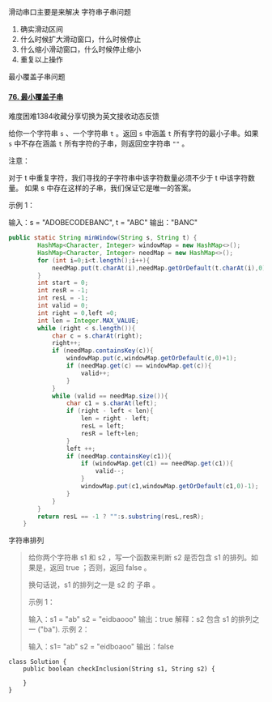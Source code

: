 滑动串口主要是来解决 字符串子串问题

1. 确实滑动区间
2. 什么时候扩大滑动窗口，什么时候停止
3. 什么缩小滑动窗口，什么时候停止缩小
4. 重复以上操作



最小覆盖子串问题

#### [76. 最小覆盖子串](https://leetcode-cn.com/problems/minimum-window-substring/)

难度困难1384收藏分享切换为英文接收动态反馈

给你一个字符串 `s` 、一个字符串 `t` 。返回 `s` 中涵盖 `t` 所有字符的最小子串。如果 `s` 中不存在涵盖 `t` 所有字符的子串，则返回空字符串 `""` 。

注意：

对于 t 中重复字符，我们寻找的子字符串中该字符数量必须不少于 t 中该字符数量。
如果 s 中存在这样的子串，我们保证它是唯一的答案。


示例 1：

输入：s = "ADOBECODEBANC", t = "ABC"
输出："BANC"



```java
public static String minWindow(String s, String t) {
        HashMap<Character, Integer> windowMap = new HashMap<>();
        HashMap<Character, Integer> needMap = new HashMap<>();
        for (int i=0;i<t.length();i++){
            needMap.put(t.charAt(i),needMap.getOrDefault(t.charAt(i),0)+1);
        }
        int start = 0;
        int resR = -1;
        int resL = -1;
        int valid = 0;
        int right = 0,left =0;
        int len = Integer.MAX_VALUE;
        while (right < s.length()){
            char c = s.charAt(right);
            right++;
            if (needMap.containsKey(c)){
                windowMap.put(c,windowMap.getOrDefault(c,0)+1);
                if (needMap.get(c) == windowMap.get(c)){
                    valid++;
                }
            }
            while (valid == needMap.size()){
                char c1 = s.charAt(left);
                if (right - left < len){
                    len = right - left;
                    resL = left;
                    resR = left+len;
                }
                left ++;
                if (needMap.containsKey(c1)){
                    if (windowMap.get(c1) == needMap.get(c1)){
                        valid--;
                    }
                    windowMap.put(c1,windowMap.getOrDefault(c1,0)-1);
                }
            }
        }
        return resL == -1 ? "":s.substring(resL,resR);
    }
```



字符串排列

> 给你两个字符串 s1 和 s2 ，写一个函数来判断 s2 是否包含 s1 的排列。如果是，返回 true ；否则，返回 false 。
>
> 换句话说，s1 的排列之一是 s2 的 子串 。
>
>  
>
> 示例 1：
>
> 输入：s1 = "ab" s2 = "eidbaooo"
> 输出：true
> 解释：s2 包含 s1 的排列之一 ("ba").
> 示例 2：
>
> 输入：s1= "ab" s2 = "eidboaoo"
> 输出：false
>
> 

```
class Solution {
    public boolean checkInclusion(String s1, String s2) {

    }
}
```

